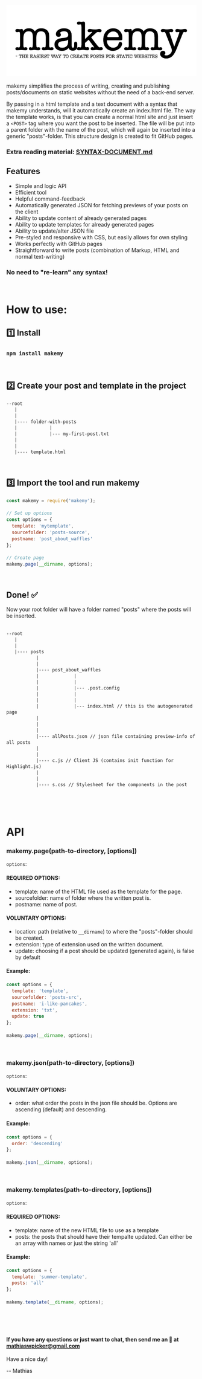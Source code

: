 <p align="center">
<img src="/media/makemy.png" alt="makemy">
</p>

makemy simplifies the process of writing, creating and publishing posts/documents on static websites without the need of a back-end server.

By passing in a html template and a text document with a syntax that makemy understands, will it automatically create an index.html file. The way the template works, is that you can create a normal html site and just insert a `<POST>` tag where you want the post to be inserted. The file will be put into a parent folder with the name of the post, which will again be inserted into a generic "posts"-folder. This structure design is created to fit GitHub pages.

### Extra reading material: [SYNTAX-DOCUMENT.md](/SYNTAX-DOCUMENT.md)

## Features

- Simple and logic API
- Efficient tool
- Helpful command-feedback
- Automatically generated JSON for fetching previews of your posts on the client
- Ability to update content of already generated pages
- Ability to update templates for already generated pages
- Ability to update/alter JSON file
- Pre-styled and responsive with CSS, but easily allows for own styling
- Works perfectly with GitHub pages
- Straightforward to write posts (combination of Markup, HTML and normal text-writing)
### No need to "re-learn" any syntax!

&nbsp;

# How to use:

## 1️⃣ Install

### `npm install makemy`

&nbsp;

## 2️⃣ Create your post and template in the project

```
--root
   |
   |
   |---- folder-with-posts
   |            |
   |            |--- my-first-post.txt
   |
   |
   |---- template.html

```

&nbsp;

## 3️⃣ Import the tool and run makemy

```js
const makemy = require('makemy');

// Set up options
const options = {
  template: 'mytemplate',
  sourcefolder: 'posts-source',
  postname: 'post_about_waffles'
};

// Create page
makemy.page(__dirname, options);
```

&nbsp;

## Done! ✅

Now your root folder will have a folder named "posts" where the posts will be inserted.

```

--root
   |
   |
   |---- posts
           |
           |
           |---- post_about_waffles
           |             |
           |             |
           |             |--- .post.config
           |             |
           |             |
           |             |--- index.html // this is the autogenerated page
           |
           |
           |
           |---- allPosts.json // json file containing preview-info of all posts
           |
           |
           |---- c.js // Client JS (contains init function for Highlight.js)
           |
           |
           |---- s.css // Stylesheet for the components in the post

```

&nbsp;

&nbsp;

# API

### makemy.page(path-to-directory, [options])

`options`:

#### REQUIRED OPTIONS:

- template: name of the HTML file used as the template for the page.
- sourcefolder: name of folder where the written post is.
- postname: name of post.

#### VOLUNTARY OPTIONS:

- location: path (relative to `__dirname`) to where the "posts"-folder should be created.
- extension: type of extension used on the written document.
- update: choosing if a post should be updated (generated again), is false by default

#### Example:

```js
const options = {
  template: 'template',
  sourcefolder: 'posts-src',
  postname: 'i-like-pancakes',
  extension: 'txt',
  update: true
};

makemy.page(__dirname, options);
```

&nbsp;

### makemy.json(path-to-directory, [options])

`options`:

#### VOLUNTARY OPTIONS:

- order: what order the posts in the json file should be. Options are ascending (default) and descending.

#### Example:

```js
const options = {
  order: 'descending'
};

makemy.json(__dirname, options);
```

&nbsp;

### makemy.templates(path-to-directory, [options])

`options`:

#### REQUIRED OPTIONS:

- template: name of the new HTML file to use as a template
- posts: the posts that should have their tempalte updated. Can either be an array with names or just the string 'all'

#### Example:

```js
const options = {
  template: 'summer-template',
  posts: 'all'
};

makemy.template(__dirname, options);
```

&nbsp;

&nbsp;

#### If you have any questions or just want to chat, then send me an 📧 at mathiaswpicker@gmail.com

Have a nice day!

-- Mathias
